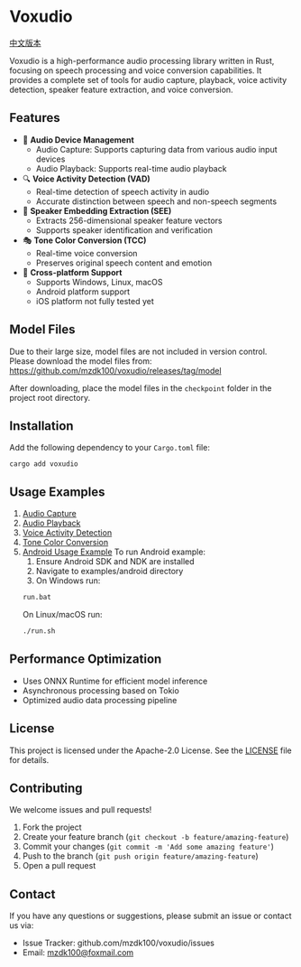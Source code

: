 # Voxudio

[中文版本](README.md)

Voxudio is a high-performance audio processing library written in Rust, focusing on speech processing and voice conversion capabilities. It provides a complete set of tools for audio capture, playback, voice activity detection, speaker feature extraction, and voice conversion.

## Features

- 🎤 **Audio Device Management**
    - Audio Capture: Supports capturing data from various audio input devices
    - Audio Playback: Supports real-time audio playback
- 🔍 **Voice Activity Detection (VAD)**
    - Real-time detection of speech activity in audio
    - Accurate distinction between speech and non-speech segments
- 👤 **Speaker Embedding Extraction (SEE)**
    - Extracts 256-dimensional speaker feature vectors
    - Supports speaker identification and verification
- 🎭 **Tone Color Conversion (TCC)**
    - Real-time voice conversion
    - Preserves original speech content and emotion
- 📱 **Cross-platform Support**
    - Supports Windows, Linux, macOS
    - Android platform support
    - iOS platform not fully tested yet

## Model Files

Due to their large size, model files are not included in version control. Please download the model files from:
https://github.com/mzdk100/voxudio/releases/tag/model

After downloading, place the model files in the `checkpoint` folder in the project root directory.

## Installation

Add the following dependency to your `Cargo.toml` file:

```shell
cargo add voxudio
```

## Usage Examples

1. [Audio Capture](examples/ac.rs)
2. [Audio Playback](examples/ap.rs)
3. [Voice Activity Detection](examples/vad.rs)
4. [Tone Color Conversion](examples/tcc.rs)
5. [Android Usage Example](examples/android)
   To run Android example:
    1. Ensure Android SDK and NDK are installed
    2. Navigate to examples/android directory
    3. On Windows run:
   ```bash
   run.bat
   ```
   On Linux/macOS run:
   ```bash
   ./run.sh
   ```

## Performance Optimization

- Uses ONNX Runtime for efficient model inference
- Asynchronous processing based on Tokio
- Optimized audio data processing pipeline

## License

This project is licensed under the Apache-2.0 License. See the [LICENSE](../LICENSE) file for details.

## Contributing

We welcome issues and pull requests!

1. Fork the project
2. Create your feature branch (`git checkout -b feature/amazing-feature`)
3. Commit your changes (`git commit -m 'Add some amazing feature'`)
4. Push to the branch (`git push origin feature/amazing-feature`)
5. Open a pull request

## Contact

If you have any questions or suggestions, please submit an issue or contact us via:

- Issue Tracker: github.com/mzdk100/voxudio/issues
- Email: mzdk100@foxmail.com

